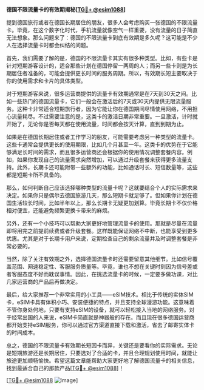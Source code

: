 **德国不限流量卡的有效期揭秘[[TG💪+ @esim1088](https://t.me/s/esim1088)]**

提到德国旅行或者在德国长期居住的朋友，很多人会考虑购买一张德国的不限流量卡。毕竟，在这个数字化时代，手机流量就像空气一样重要，没有流量的日子简直无法想象。那么问题来了：德国的不限流量卡到底有效期是多久呢？这可能是不少人在选择流量卡时都会纠结的问题。

首先，我们需要了解的是，德国的不限流量卡其实有很多种类型。比如，有些卡是针对短期游客设计的，适合那些计划在德国停留一两周的人；而另一些卡则是为长期居住者准备的，可能会提供更长时间的服务周期。所以，有效期长短主要取决于你的使用需求和卡片的具体类型。

对于短期游客来说，很多运营商提供的流量卡有效期通常是在7天到30天之间。比如一些热门的德国流量卡，它们一般会在激活后的7天或30天内提供无限流量服务。这种卡非常适合短期旅行者，因为它能让你在德国期间尽情使用网络，不用担心流量耗尽。不过需要注意的是，这类卡的激活日期非常重要。一旦激活，计时就开始了，无论你是否每天都在使用流量，时间都会按天计算，直到到期为止。

如果是在德国长期居住或者工作学习的朋友，可能需要考虑另一种类型的流量卡。这些卡通常会提供更长的使用期限，比如几个月甚至一年。这类卡的优势在于它能够满足长时间的需求，而且很多运营商还会根据你的使用情况调整套餐内容。例如，如果你发现自己的流量需求突然增加，可以通过升级套餐来获得更多流量支持。此外，长期卡还可能附带一些额外的功能，比如通话时长、短信数量等，这些都是短期卡所不具备的。

那么，如何判断自己应该选择哪种类型的流量卡呢？这就要结合个人的实际需求来决定。如果你只是偶尔去德国旅游几天，那么短期卡就足够了。但如果你计划在德国生活较长时间，比如半年以上，那么长期卡无疑更加划算。毕竟长期卡不仅价格相对便宜，还能避免频繁更换卡带来的麻烦。

另外，还有一个小技巧可以帮助大家更好地管理流量卡的使用。那就是尽量在流量即将用完之前提前续费或者升级套餐。这样既能保证网络不中断，也能享受到更多优惠。尤其是对于长期卡用户来说，定期检查自己的剩余流量并及时调整套餐是非常必要的。

当然，除了关注有效期之外，选择德国流量卡时还需要留意其他细节。比如信号覆盖范围、网速稳定性、客服服务质量等。毕竟，谁也不想在关键时刻因为信号差或者客服态度不好而耽误事情。因此，在挑选流量卡的时候，一定要多做功课，对比几家运营商的产品后再做决定。

最后，给大家推荐一个非常实用的小工具——eSIM技术。相比于传统的实体SIM卡，eSIM卡具有体积小巧、安装便捷的特点，并且支持全球漫游功能。这意味着不管你身处何地，只要有支持eSIM的设备，就可以轻松接入当地的网络服务。对于经常出国的人来说，eSIM卡简直就是神器般的存在。而且现在很多德国运营商都开始支持eSIM服务，你可以通过官方渠道直接下载和激活，省去了邮寄实体卡的时间成本。

总之，德国的不限流量卡有效期长短因卡而异，关键还是要看你的实际需求。无论是短期旅游还是长期居住，只要选对了合适的卡，并且合理规划使用时间，就能让旅途更加顺畅愉快。希望这篇文章能帮助大家更好地了解德国流量卡的相关信息，找到最适合自己的那款产品[[TG💪+ @esim1088](https://t.me/s/esim1088)]！

[[TG💪+ @esim1088](https://t.me/s/esim1088) ![Image](https://i.postimg.cc/4NQfJmqS/Snipaste-2025-05-13-00-14-12.png)]